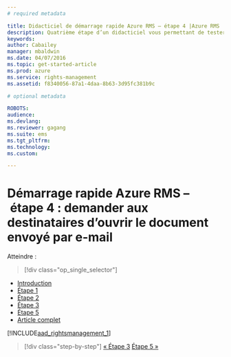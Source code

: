 ```yaml
---
# required metadata

title: Didacticiel de démarrage rapide Azure RMS – étape 4 |Azure RMS
description: Quatrième étape d’un didacticiel vous permettant de tester rapidement Microsoft Azure Rights Management au sein de votre organisation en seulement cinq étapes qui devraient vous prendre moins de 15 minutes.
keywords:
author: Cabailey
manager: mbaldwin
ms.date: 04/07/2016
ms.topic: get-started-article
ms.prod: azure
ms.service: rights-management
ms.assetid: f8340056-87a1-4daa-8b63-3d95fc381b9c

# optional metadata

ROBOTS: 
audience:
ms.devlang:
ms.reviewer: gagang
ms.suite: ems
ms.tgt_pltfrm:
ms.technology:
ms.custom:

---
```



# Démarrage rapide Azure RMS – étape 4 : demander aux destinataires d’ouvrir le document envoyé par e-mail

Atteindre : 
> [!div class="op_single_selector"]
- [Introduction](rms-quickstart-intro.md)
- [Étape 1](tutorial-step1.md)
- [Étape 2](tutorial-step2.md)
- [Étape 3](tutorial-step3.md)
- [Étape 5](tutorial-step5.md)
- [Article complet](rms-quickstart.md)

[!INCLUDE[aad_rightsmanagement_1](../includes/tutorial-step4-include.md)] 

>[!div class="step-by-step"]
[« Étape 3](tutorial-step3.md)
[Étape 5 »](tutorial-step5.md)

<!--HONumber=Apr16_HO3-->


